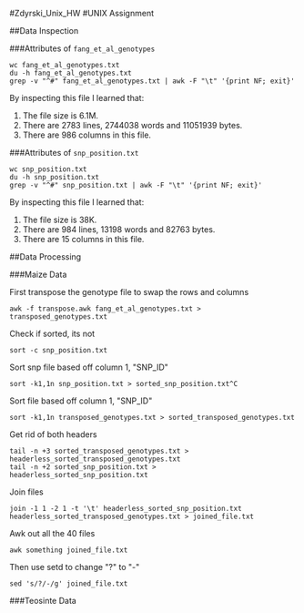 #Zdyrski_Unix_HW
#UNIX Assignment

##Data Inspection

###Attributes of `fang_et_al_genotypes`

```
wc fang_et_al_genotypes.txt
du -h fang_et_al_genotypes.txt
grep -v "^#" fang_et_al_genotypes.txt | awk -F "\t" '{print NF; exit}'
```

By inspecting this file I learned that:

1. The file size is 6.1M.
2. There are 2783 lines, 2744038 words and 11051939 bytes.
3. There are 986 columns in this file.

###Attributes of `snp_position.txt`

```
wc snp_position.txt
du -h snp_position.txt
grep -v "^#" snp_position.txt | awk -F "\t" '{print NF; exit}'
```

By inspecting this file I learned that:

1. The file size is 38K.
2. There are 984 lines, 13198 words and 82763 bytes.
3. There are 15 columns in this file.

##Data Processing

###Maize Data

First transpose the genotype file to swap the rows and columns

```
awk -f transpose.awk fang_et_al_genotypes.txt > transposed_genotypes.txt
```

Check if sorted, its not
```
sort -c snp_position.txt
```

Sort snp file based off column 1, "SNP_ID"
```
sort -k1,1n snp_position.txt > sorted_snp_position.txt^C
```

Sort file based off column 1, "SNP_ID"
```
sort -k1,1n transposed_genotypes.txt > sorted_transposed_genotypes.txt
```

Get rid of both headers
```
tail -n +3 sorted_transposed_genotypes.txt > headerless_sorted_transposed_genotypes.txt
tail -n +2 sorted_snp_position.txt > headerless_sorted_snp_position.txt
```

Join files
```
join -1 1 -2 1 -t '\t' headerless_sorted_snp_position.txt headerless_sorted_transposed_genotypes.txt > joined_file.txt
```

Awk out all the 40 files
```
awk something joined_file.txt
```
Then use setd to change "?" to "-"
```
sed 's/?/-/g' joined_file.txt

```
###Teosinte Data
